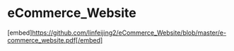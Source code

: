 # eCommerce_Website
[embed]https://github.com/linfeijing2/eCommerce_Website/blob/master/e-commerce_website.pdf[/embed]
